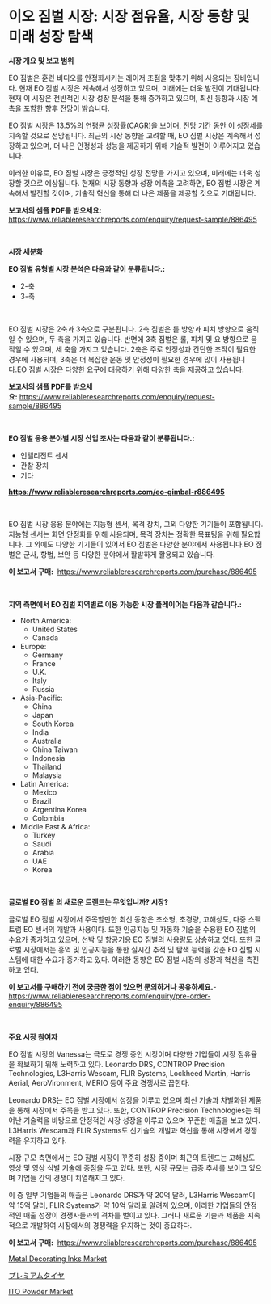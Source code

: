 <p><h1>이오 짐벌 시장: 시장 점유율, 시장 동향 및 미래 성장 탐색</h1></p><p><strong>시장 개요 및 보고 범위</strong></p>
<p><p>EO 짐벌은 훈련 비디오를 안정화시키는 레이저 초점을 맞추기 위해 사용되는 장비입니다. 현재 EO 짐벌 시장은 계속해서 성장하고 있으며, 미래에는 더욱 발전이 기대됩니다. 현재 이 시장은 전반적인 시장 성장 분석을 통해 증가하고 있으며, 최신 동향과 시장 예측을 포함한 향후 전망이 밝습니다. </p><p>EO 짐벌 시장은 13.5%의 연평균 성장률(CAGR)을 보이며, 전망 기간 동안 이 성장세를 지속할 것으로 전망됩니다. 최근의 시장 동향을 고려할 때, EO 짐벌 시장은 계속해서 성장하고 있으며, 더 나은 안정성과 성능을 제공하기 위해 기술적 발전이 이루어지고 있습니다.</p><p>이러한 이유로, EO 짐벌 시장은 긍정적인 성장 전망을 가지고 있으며, 미래에는 더욱 성장할 것으로 예상됩니다. 현재의 시장 동향과 성장 예측을 고려하면, EO 짐벌 시장은 계속해서 발전할 것이며, 기술적 혁신을 통해 더 나은 제품을 제공할 것으로 기대됩니다.</p></p>
<p><strong>보고서의 샘플 PDF를 받으세요:</strong> <a href="https://www.reliableresearchreports.com/enquiry/request-sample/886495">https://www.reliableresearchreports.com/enquiry/request-sample/886495</a></p>
<p>&nbsp;</p>
<p><strong>시장 세분화</strong></p>
<p><strong>EO 짐벌 유형별 시장 분석은 다음과 같이 분류됩니다.:</strong></p>
<p><ul><li>2-축</li><li>3-축</li></ul></p>
<p>&nbsp;</p>
<p><p>EO 짐벌 시장은 2축과 3축으로 구분됩니다. 2축 짐벌은 롤 방향과 피치 방향으로 움직일 수 있으며, 두 축을 가지고 있습니다. 반면에 3축 짐벌은 롤, 피치 및 요 방향으로 움직일 수 있으며, 세 축을 가지고 있습니다. 2축은 주로 안정성과 간단한 조작이 필요한 경우에 사용되며, 3축은 더 복잡한 운동 및 안정성이 필요한 경우에 많이 사용됩니다.EO 짐벌 시장은 다양한 요구에 대응하기 위해 다양한 축을 제공하고 있습니다.</p></p>
<p><strong>보고서의 샘플 PDF를 받으세요:</strong>&nbsp;<a href="https://www.reliableresearchreports.com/enquiry/request-sample/886495">https://www.reliableresearchreports.com/enquiry/request-sample/886495</a></p>
<p>&nbsp;</p>
<p><strong> EO 짐벌 응용 분야별 시장 산업 조사는 다음과 같이 분류됩니다.:</strong></p>
<p><ul><li>인텔리전트 센서</li><li>관찰 장치</li><li>기타</li></ul></p>
<p><strong><a href="https://www.reliableresearchreports.com/eo-gimbal-r886495">https://www.reliableresearchreports.com/eo-gimbal-r886495</a></strong></p>
<p>&nbsp;</p>
<p><p>EO 짐벌 시장 응용 분야에는 지능형 센서, 목격 장치, 그외 다양한 기기들이 포함됩니다. 지능형 센서는 화면 안정화를 위해 사용되며, 목격 장치는 정확한 목표팅을 위해 필요합니다. 그 외에도 다양한 기기들이 있어서 EO 짐벌은 다양한 분야에서 사용됩니다.EO 짐벌은 군사, 항법, 보안 등 다양한 분야에서 활발하게 활용되고 있습니다.</p></p>
<p><strong>이 보고서 구매:</strong>&nbsp; <a href="https://www.reliableresearchreports.com/purchase/886495">https://www.reliableresearchreports.com/purchase/886495</a></p>
<p>&nbsp;</p>
<p><strong>지역 측면에서 EO 짐벌 지역별로 이용 가능한 시장 플레이어는 다음과 같습니다.:</strong></p>
<p><ul>
    <li>
        North America:
        <ul>
            <li>United States</li>
            <li>Canada</li>
        </ul>
    </li>
    <li>
        Europe:
        <ul>
            <li>Germany</li>
            <li>France</li>
            <li>U.K.</li>
            <li>Italy</li>
            <li>Russia</li>
        </ul>
    </li>
    <li>
        Asia-Pacific:
        <ul>
            <li>China</li>
            <li>Japan</li>
            <li>South Korea</li>
            <li>India</li>
            <li>Australia</li>
            <li>China Taiwan</li>
            <li>Indonesia</li>
            <li>Thailand</li>
            <li>Malaysia</li>
        </ul>
    </li>
    <li>
        Latin America:
        <ul>
            <li>Mexico</li>
            <li>Brazil</li>
            <li>Argentina Korea</li>
            <li>Colombia</li>
        </ul>
    </li>
    <li>
        Middle East & Africa:
        <ul>
            <li>Turkey</li>
            <li>Saudi</li>
            <li>Arabia</li>
            <li>UAE</li>
            <li>Korea</li>
        </ul>
    </li>
    </ul></p>
<p>&nbsp;</p>
<p><strong>글로벌 EO 짐벌 의 새로운 트렌드는 무엇입니까? 시장?</strong></p>
<p><p>글로벌 EO 짐벌 시장에서 주목할만한 최신 동향은 초소형, 초경량, 고해상도, 다중 스펙트럼 EO 센서의 개발과 사용이다. 또한 인공지능 및 자동화 기술을 수용한 EO 짐벌의 수요가 증가하고 있으며, 선박 및 항공기용 EO 짐벌의 사용량도 상승하고 있다. 또한 글로벌 시장에서는 홍역 및 인공지능을 통한 실시간 추적 및 탐색 능력을 갖춘 EO 짐벌 시스템에 대한 수요가 증가하고 있다. 이러한 동향은 EO 짐벌 시장의 성장과 혁신을 촉진하고 있다.</p></p>
<p><strong>이 보고서를 구매하기 전에 궁금한 점이 있으면 문의하거나 공유하세요.</strong>- <a href="https://www.reliableresearchreports.com/enquiry/pre-order-enquiry/886495">https://www.reliableresearchreports.com/enquiry/pre-order-enquiry/886495</a></p>
<p>&nbsp;</p>
<p><strong>주요 시장 참여자</strong></p>
<p><p>EO 짐벌 시장의 Vanessa는 극도로 경쟁 중인 시장이며 다양한 기업들이 시장 점유율을 확보하기 위해 노력하고 있다. Leonardo DRS, CONTROP Precision Technologies, L3Harris Wescam, FLIR Systems, Lockheed Martin, Harris Aerial, AeroVironment, MERIO 등이 주요 경쟁사로 꼽힌다. </p><p>Leonardo DRS는 EO 짐벌 시장에서 성장을 이루고 있으며 최신 기술과 차별화된 제품을 통해 시장에서 주목을 받고 있다. 또한, CONTROP Precision Technologies는 뛰어난 기술력을 바탕으로 안정적인 시장 성장을 이루고 있으며 꾸준한 매출을 보고 있다. L3Harris Wescam과 FLIR Systems도 신기술의 개발과 혁신을 통해 시장에서 경쟁력을 유지하고 있다.</p><p>시장 규모 측면에서는 EO 짐벌 시장이 꾸준히 성장 중이며 최근의 트렌드는 고해상도 영상 및 영상 식별 기술에 중점을 두고 있다. 또한, 시장 규모는 급증 추세를 보이고 있으며 기업들 간의 경쟁이 치열해지고 있다.</p><p>이 중 일부 기업들의 매출은 Leonardo DRS가 약 20억 달러, L3Harris Wescam이 약 15억 달러, FLIR Systems가 약 10억 달러로 알려져 있으며, 이러한 기업들의 안정적인 매출 성장이 경쟁사들과의 격차를 벌이고 있다. 그러나 새로운 기술과 제품을 지속적으로 개발하여 시장에서의 경쟁력을 유지하는 것이 중요하다.</p></p>
<p><strong>이 보고서 구매:</strong>&nbsp;&nbsp;<a href="https://www.reliableresearchreports.com/purchase/886495">https://www.reliableresearchreports.com/purchase/886495</a></p>
<p><p><a href="https://flame-sidecar-702.notion.site/Global-Metal-Decorating-Inks-Market-by-Types-Applications-and-Major-Players-with-Regional-Growth--535b93d48de1428e8f88ab24adde32b2">Metal Decorating Inks Market</a></p><p><a href="https://github.com/SarahFahey88/Market-Research-Report-List-1/blob/main/528055621721.md">プレミアムタイヤ</a></p><p><a href="https://pretty-mail-caf.notion.site/ITO-Powder-Market-Research-Report-Forecasted-for-Period-from-2024-2031-by-Market-Type-Market-App-c56478d1bff04c3c81d4cd612391c59e">ITO Powder Market</a></p></p>